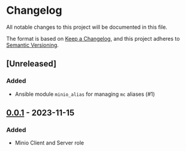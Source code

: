 # Changelog

All notable changes to this project will be documented in this file.

The format is based on [Keep a Changelog](https://keepachangelog.com/en/1.0.0/),
and this project adheres to [Semantic Versioning](https://semver.org/spec/v2.0.0.html).

## [Unreleased]

### Added

- Ansible module `minio_alias` for managing `mc` aliases (#1)

## [0.0.1] - 2023-11-15

### Added

- Minio Client and Server role

[0.0.1]: https://git.dubzland.net/dubzland/ansible-collection-minio/-/tree/0.0.1
